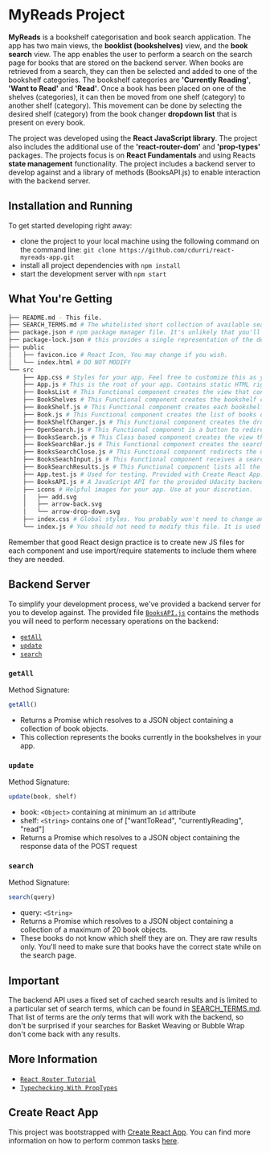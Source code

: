 # MyReads Project

**MyReads** is a bookshelf categorisation and book search application. The app has two main views, the **booklist (bookshelves)** view, and the **book search** view. The app enables the user to perform a search
on the search page for books that are stored on the backend server. When books are retrieved from a search, they can then be selected and added to one of the bookshelf categories. The bookshelf
categories are **'Currently Reading'**, **'Want to Read'** and **'Read'**. Once a book has been placed on one of the shelves (categories), it can then be moved from one shelf (category) to another shelf (category).
This movement can be done by selecting the desired shelf (category) from the book changer **dropdown list** that is present on every book.

The project was developed using the **React JavaScript library**. The project also includes the additional use of the **'react-router-dom'** and **'prop-types'** packages. The projects focus is on **React Fundamentals**
and using Reacts **state management** functionality. The project includes a backend server to develop against and a library of methods (BooksAPI.js) to enable interaction with the backend server.

## Installation and Running

To get started developing right away:

* clone the project to your local machine using the following command on the command line: `git clone https://github.com/cdurri/react-myreads-app.git`
* install all project dependencies with `npm install`
* start the development server with `npm start`

## What You're Getting
```bash
├── README.md - This file.
├── SEARCH_TERMS.md # The whitelisted short collection of available search terms for you to use with your app.
├── package.json # npm package manager file. It's unlikely that you'll need to modify this.
├── package-lock.json # this provides a single representation of the dependency tree such that teammates, deployments, and continuous integration are guaranteed to install exactly the same dependencies.
├── public
│   ├── favicon.ico # React Icon, You may change if you wish.
│   └── index.html # DO NOT MODIFY
└── src
    ├── App.css # Styles for your app. Feel free to customize this as you desire.
    ├── App.js # This is the root of your app. Contains static HTML right now.
    ├── BooksList # This Functional component creates the view that contains the bookshelves and open search button
    ├── BookShelves # This Functional component creates the bookshelf container
    ├── BookShelf.js # This Functional component creates each bookshelf
    ├── Book.js # This Functional component creates the list of books on each shelf
    ├── BookShelfChanger.js # This Functional component creates the dropdown to change allow the user to move the book to another shelf
    ├── OpenSearch.js # This Functional component is a button to redirect the user to the books search page
    ├── BooksSearch.js # This Class based component creates the view that contains the book search bar, books search close button and book search results
    ├── BookSearchBar.js # This Functional component creates the search bar, which contains the close button and input search field
    ├── BooksSearchClose.js # This Functional component redirects the user back to the books list view
    ├── BooksSeachInput.js # This Functional component receives a search term, which is use to try and retrieve search results
    ├── BookSearchResults.js # This Functional component lists all the results that are retrieved from the user search input  
    ├── App.test.js # Used for testing. Provided with Create React App. Testing is encouraged, but not required.
    ├── BooksAPI.js # A JavaScript API for the provided Udacity backend. Instructions for the methods are below.
    ├── icons # Helpful images for your app. Use at your discretion.
    │   ├── add.svg
    │   ├── arrow-back.svg
    │   └── arrow-drop-down.svg
    ├── index.css # Global styles. You probably won't need to change anything here.
    └── index.js # You should not need to modify this file. It is used for DOM rendering only.
```

Remember that good React design practice is to create new JS files for each component and use import/require statements to include them where they are needed.

## Backend Server

To simplify your development process, we've provided a backend server for you to develop against. The provided file [`BooksAPI.js`](src/BooksAPI.js) contains the methods you will need to perform necessary operations on the backend:

* [`getAll`](#getall)
* [`update`](#update)
* [`search`](#search)

### `getAll`

Method Signature:

```js
getAll()
```

* Returns a Promise which resolves to a JSON object containing a collection of book objects.
* This collection represents the books currently in the bookshelves in your app.

### `update`

Method Signature:

```js
update(book, shelf)
```

* book: `<Object>` containing at minimum an `id` attribute
* shelf: `<String>` contains one of ["wantToRead", "currentlyReading", "read"]  
* Returns a Promise which resolves to a JSON object containing the response data of the POST request

### `search`

Method Signature:

```js
search(query)
```

* query: `<String>`
* Returns a Promise which resolves to a JSON object containing a collection of a maximum of 20 book objects.
* These books do not know which shelf they are on. They are raw results only. You'll need to make sure that books have the correct state while on the search page.

## Important
The backend API uses a fixed set of cached search results and is limited to a particular set of search terms, which can be found in [SEARCH_TERMS.md](SEARCH_TERMS.md). That list of terms are the _only_ terms that will work with the backend, so don't be surprised if your searches for Basket Weaving or Bubble Wrap don't come back with any results.

## More Information

* [`React Router Tutorial`](https://blog.pshrmn.com/simple-react-router-v4-tutorial/)
* [`Typechecking With PropTypes`](https://reactjs.org/docs/typechecking-with-proptypes.html)


## Create React App

This project was bootstrapped with [Create React App](https://github.com/facebookincubator/create-react-app). You can find more information on how to perform common tasks [here](https://github.com/facebookincubator/create-react-app/blob/master/packages/react-scripts/template/README.md).

